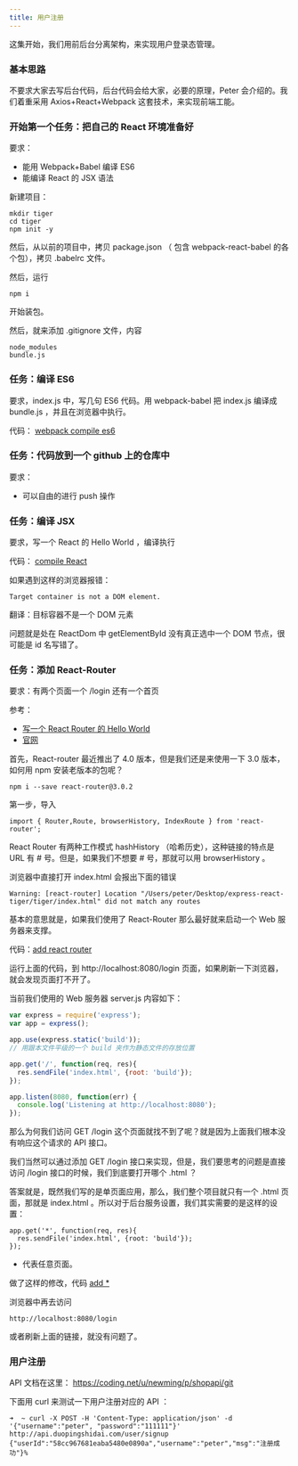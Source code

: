 ```yaml
---
title: 用户注册
---
```



这集开始，我们用前后台分离架构，来实现用户登录态管理。


### 基本思路

不要求大家去写后台代码，后台代码会给大家，必要的原理，Peter 会介绍的。我们着重采用 Axios+React+Webpack 这套技术，来实现前端工能。


### 开始第一个任务：把自己的 React 环境准备好

要求：

- 能用 Webpack+Babel 编译 ES6
- 能编译 React 的 JSX 语法


新建项目：

```
mkdir tiger
cd tiger
npm init -y
```

然后，从以前的项目中，拷贝 package.json （ 包含 webpack-react-babel 的各个包），拷贝 .babelrc 文件。

然后，运行

```
npm i
```

开始装包。

然后，就来添加 .gitignore 文件，内容

```
node_modules
bundle.js
```

### 任务：编译 ES6

要求，index.js 中，写几句 ES6 代码。用 webpack-babel 把 index.js 编译成 bundle.js ，并且在浏览器中执行。

代码： [webpack compile es6](https://github.com/happypeter/tiger/commit/608c20412513ce94d691648d2ab338a03804ce1e)


### 任务：代码放到一个 github 上的仓库中

要求：

- 可以自由的进行 push 操作


### 任务：编译 JSX

要求，写一个 React 的 Hello World ，编译执行


代码： [compile React](https://github.com/happypeter/tiger/commit/843889f0fcb871fc5f74e72efc5a286ca91c7bca)

如果遇到这样的浏览器报错：

```
Target container is not a DOM element.
````

翻译：目标容器不是一个 DOM 元素

问题就是处在 ReactDom 中 getElementById 没有真正选中一个 DOM 节点，很可能是 id 名写错了。


### 任务：添加 React-Router

要求：有两个页面一个 /login 还有一个首页

参考：

- [写一个 React Router 的 Hello World](https://happypeter.github.io/digicity/react/3-router-hello.html)
- [官网](https://reacttraining.com/react-router)


首先，React-router 最近推出了 4.0 版本，但是我们还是来使用一下 3.0 版本，如何用 npm 安装老版本的包呢？

```
npm i --save react-router@3.0.2
```


第一步，导入

```
import { Router,Route, browserHistory, IndexRoute } from 'react-router';
```

React Router 有两种工作模式 hashHistory （哈希历史），这种链接的特点是 URL 有 # 号。但是，如果我们不想要 # 号，那就可以用 browserHistory 。



浏览器中直接打开 index.html 会报出下面的错误

```
Warning: [react-router] Location "/Users/peter/Desktop/express-react-tiger/tiger/index.html" did not match any routes
```

基本的意思就是，如果我们使用了 React-Router 那么最好就来启动一个 Web 服务器来支撑。


代码：[add react router](https://github.com/happypeter/tiger/commit/0c359f30d89cb4f80581c013065ef5929c5e7146)


运行上面的代码，到 http://localhost:8080/login 页面，如果刷新一下浏览器，就会发现页面打不开了。



当前我们使用的 Web 服务器 server.js 内容如下：

```js
var express = require('express');
var app = express();

app.use(express.static('build'));
// 用跟本文件平级的一个 build 夹作为静态文件的存放位置

app.get('/', function(req, res){
  res.sendFile('index.html', {root: 'build'});
});

app.listen(8080, function(err) {
  console.log('Listening at http://localhost:8080');
});
```

那么为何我们访问 GET /login  这个页面就找不到了呢？就是因为上面我们根本没有响应这个请求的 API 接口。

我们当然可以通过添加 GET /login 接口来实现，但是，我们要思考的问题是直接访问 /login 接口的时候，我们到底要打开哪个 .html ？

答案就是，既然我们写的是单页面应用，那么，我们整个项目就只有一个 .html 页面，那就是 index.html 。所以对于后台服务设置，我们其实需要的是这样的设置：

```
app.get('*', function(req, res){
  res.sendFile('index.html', {root: 'build'});
});
```

* 代表任意页面。

做了这样的修改，代码 [add *](https://github.com/happypeter/tiger/commit/f7ad012cefa39f77b54164787214e2d25d6a6885)


浏览器中再去访问

```
http://localhost:8080/login
```

或者刷新上面的链接，就没有问题了。



### 用户注册

API 文档在这里： https://coding.net/u/newming/p/shopapi/git


下面用 curl 来测试一下用户注册对应的 API ：

```
➜  ~ curl -X POST -H 'Content-Type: application/json' -d '{"username":"peter", "password":"111111"}' http://api.duopingshidai.com/user/signup
{"userId":"58cc967681eaba5480e0890a","username":"peter","msg":"注册成功"}%
```
